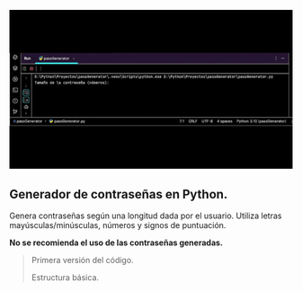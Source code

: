 ![alt text](passGen.gif)

## Generador de contraseñas en Python.

Genera contraseñas según una longitud dada por el usuario. Utiliza letras mayúsculas/minúsculas, números y signos de puntuación.

**No se recomienda el uso de las contraseñas generadas.**

>Primera versión del código.
>
>Estructura básica.